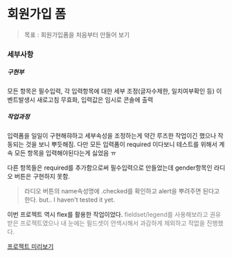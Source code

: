 # 회원가입 폼

> 목표 : 회원가입폼을 처음부터 만들어 보기

### 세부사항

##### 구현부

모든 항목은 필수입력, 각 입력항목에 대한 세부 조정(글자수제한, 일치여부확인 등)
이벤트발생시 새로고침 무효화, 입력값은 임시로 콘솔에 출력

##### 작업과정

입력폼을 일일이 구현해햐하고 세부속성을 조정하는게 약간 루즈한 작업이긴 했으나 작동되는 것을 보니 뿌듯해짐.
다만 모든 입력폼이 required 이다보니 테스트를 위해서 계속 모든 항목을 입력해야된다는게 싫었음 ㅠ

다른 항목들은 required를 추가함으로써 필수입력으로 만들었는데 gender항목인 라디오 버튼은 구현하지 못함.
> 라디오 버튼의 name속성명에 .checked를 확인하고 alert을 뿌려주면 된다고 한다. 
> but.. I haven't tested it yet.

이번 프로젝트 역시 flex를 활용한 작업이었다.
<span style="color:gray">fieldset/legend를 사용해보라고 권유받은 프로젝트였으나 내 눈에는 필드셋이 안섹시해서 과감하게 제외하고 작없을 진행했다.</span>

[프로젝트 미리보기](https://stackblitz.com/edit/stackblitz-starters-3hudty?file=script.js)
